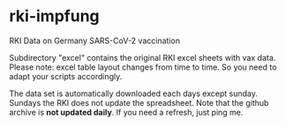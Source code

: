 # rki-impfung
RKI Data on Germany SARS-CoV-2 vaccination

Subdirectory "excel" contains the original RKI excel sheets with vax data.
Please note: excel table layout changes from time to time. So you need to
adapt your scripts accordingly.

The data set is automatically downloaded each days except sunday. Sundays
the RKI does not update the spreadsheet. Note that the github archive is
**not updated daily**. If you need a refresh, just ping me.
